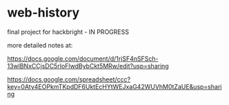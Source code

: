 web-history
===========

final project for hackbright - IN PROGRESS

more detailed notes at:

https://docs.google.com/document/d/1rjSF4nSFSch-13wlBNxCCjsDC5rIoFlwdBybCkt5MRw/edit?usp=sharing

https://docs.google.com/spreadsheet/ccc?key=0Aty4EOPkmTKpdDF6UktEcHYtWEJxaG42WUVhM0tZaUE&usp=sharing
